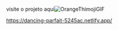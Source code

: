 visite o projeto aqui![OrangeThimojiGIF](https://github.com/user-attachments/assets/5abf6959-924d-43ce-9afc-3ca58d66b46f)


https://dancing-parfait-5245ac.netlify.app/
